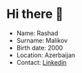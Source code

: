 # Hi there 👋
- Name: Rashad
- Surname: Malikov
- Birth date: 2000
- Location: Azerbaijan
- Contact: [Linkedin](https://www.linkedin.com/in/rashad-malikov-398101293/)
